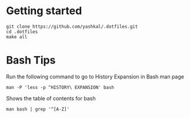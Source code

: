 # Getting started

```
git clone https://github.com/yashkal/.dotfiles.git
cd .dotfiles
make all
```

# Bash Tips

Run the following command to go to History Expansion in Bash man page

```
man -P 'less -p ^HISTORY\ EXPANSION' bash
```

Shows the table of contents for bash

```
man bash | grep '^[A-Z]'
```
